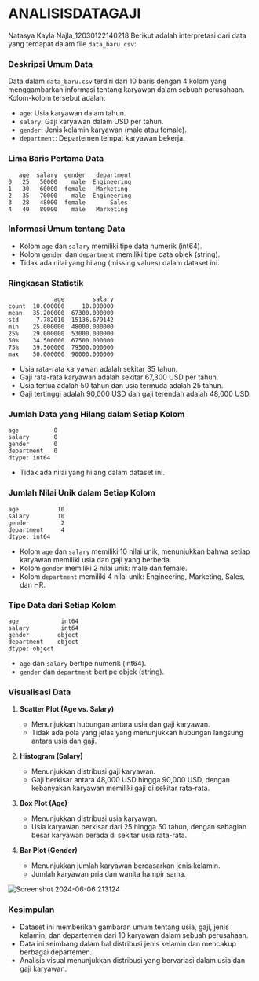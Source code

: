 # ANALISISDATAGAJI
Natasya Kayla Najla_12030122140218
Berikut adalah interpretasi dari data yang terdapat dalam file `data_baru.csv`:

### Deskripsi Umum Data
Data dalam `data_baru.csv` terdiri dari 10 baris dengan 4 kolom yang menggambarkan informasi tentang karyawan dalam sebuah perusahaan. Kolom-kolom tersebut adalah:

- `age`: Usia karyawan dalam tahun.
- `salary`: Gaji karyawan dalam USD per tahun.
- `gender`: Jenis kelamin karyawan (male atau female).
- `department`: Departemen tempat karyawan bekerja.

### Lima Baris Pertama Data
```
   age  salary  gender   department
0   25   50000    male  Engineering
1   30   60000  female   Marketing
2   35   70000    male  Engineering
3   28   48000  female       Sales
4   40   80000    male   Marketing
```

### Informasi Umum tentang Data
- Kolom `age` dan `salary` memiliki tipe data numerik (int64).
- Kolom `gender` dan `department` memiliki tipe data objek (string).
- Tidak ada nilai yang hilang (missing values) dalam dataset ini.

### Ringkasan Statistik
```
             age        salary
count  10.000000     10.000000
mean   35.200000  67300.000000
std     7.782010  15136.679142
min    25.000000  48000.000000
25%    29.000000  53000.000000
50%    34.500000  67500.000000
75%    39.500000  79500.000000
max    50.000000  90000.000000
```
- Usia rata-rata karyawan adalah sekitar 35 tahun.
- Gaji rata-rata karyawan adalah sekitar 67,300 USD per tahun.
- Usia tertua adalah 50 tahun dan usia termuda adalah 25 tahun.
- Gaji tertinggi adalah 90,000 USD dan gaji terendah adalah 48,000 USD.

### Jumlah Data yang Hilang dalam Setiap Kolom
```
age          0
salary       0
gender       0
department   0
dtype: int64
```
- Tidak ada nilai yang hilang dalam dataset ini.

### Jumlah Nilai Unik dalam Setiap Kolom
```
age           10
salary        10
gender         2
department     4
dtype: int64
```
- Kolom `age` dan `salary` memiliki 10 nilai unik, menunjukkan bahwa setiap karyawan memiliki usia dan gaji yang berbeda.
- Kolom `gender` memiliki 2 nilai unik: male dan female.
- Kolom `department` memiliki 4 nilai unik: Engineering, Marketing, Sales, dan HR.

### Tipe Data dari Setiap Kolom
```
age            int64
salary         int64
gender        object
department    object
dtype: object
```
- `age` dan `salary` bertipe numerik (int64).
- `gender` dan `department` bertipe objek (string).

### Visualisasi Data
1. **Scatter Plot (Age vs. Salary)**
   - Menunjukkan hubungan antara usia dan gaji karyawan.
   - Tidak ada pola yang jelas yang menunjukkan hubungan langsung antara usia dan gaji.

2. **Histogram (Salary)**
   - Menunjukkan distribusi gaji karyawan.
   - Gaji berkisar antara 48,000 USD hingga 90,000 USD, dengan kebanyakan karyawan memiliki gaji di sekitar rata-rata.

3. **Box Plot (Age)**
   - Menunjukkan distribusi usia karyawan.
   - Usia karyawan berkisar dari 25 hingga 50 tahun, dengan sebagian besar karyawan berada di sekitar usia rata-rata.

4. **Bar Plot (Gender)**
   - Menunjukkan jumlah karyawan berdasarkan jenis kelamin.
   - Jumlah karyawan pria dan wanita hampir sama.

![Screenshot 2024-06-06 213124](https://github.com/natasyakaylanajla/ANALISISDATAGAJI/assets/167093710/8219a0b9-58b2-4c39-8bb5-1ae6ee19a494)

### Kesimpulan
- Dataset ini memberikan gambaran umum tentang usia, gaji, jenis kelamin, dan departemen dari 10 karyawan dalam sebuah perusahaan.
- Data ini seimbang dalam hal distribusi jenis kelamin dan mencakup berbagai departemen.
- Analisis visual menunjukkan distribusi yang bervariasi dalam usia dan gaji karyawan.
